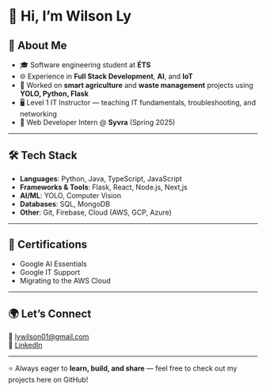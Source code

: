 # 👋 Hi, I’m Wilson Ly

## 🚀 About Me
- 🎓 Software engineering student at **ÉTS**  
- 🌐 Experience in **Full Stack Development**, **AI**, and **IoT**  
- 🤖 Worked on **smart agriculture** and **waste management** projects using **YOLO, Python, Flask**  
- 🖥️ Level 1 IT Instructor — teaching IT fundamentals, troubleshooting, and networking  
- 💼 Web Developer Intern @ **Syvra** (Spring 2025)  

---

## 🛠️ Tech Stack
- **Languages**: Python, Java, TypeScript, JavaScript  
- **Frameworks & Tools**: Flask, React, Node.js, Next,js  
- **AI/ML**: YOLO, Computer Vision  
- **Databases**: SQL, MongoDB  
- **Other**: Git, Firebase, Cloud (AWS, GCP, Azure)  

---

## 📜 Certifications
- Google AI Essentials  
- Google IT Support  
- Migrating to the AWS Cloud  

---

## 🌍 Let’s Connect
📧 [lywilson01@gmail.com](mailto:lywilson01@gmail.com)  
💼 [LinkedIn](https://www.linkedin.com/in/wilson-ly)  

---

⭐ Always eager to **learn, build, and share** — feel free to check out my projects here on GitHub!
